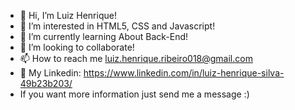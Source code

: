 - 👋 Hi, I’m Luiz Henrique!
- 👀 I’m interested in HTML5, CSS and Javascript!
- 🌱 I’m currently learning About Back-End!
- 💞️ I’m looking to collaborate!
- 📫 How to reach me luiz.henrique.ribeiro018@gmail.com
- 💼 My Linkedin: https://www.linkedin.com/in/luiz-henrique-silva-49b23b203/
- If you want more information just send me a message :)
  

<!---
luizdevhenrique/luizdevhenrique is a ✨ special ✨ repository because its `README.md` (this file) appears on your GitHub profile.
You can click the Preview link to take a look at your changes.
--->
